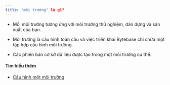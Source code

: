 ```yaml
---
title: "môi trường" là gì?
---
```


- Mỗi môi trường tương ứng với môi trường thử nghiệm, dàn dựng và sản xuất của bạn.

- Môi trường là cấu hình toàn cầu và việc triển khai Bytebase chỉ chứa một tập hợp cấu hình môi trường.

- Các phiên bản cơ sở dữ liệu được tạo trong một môi trường cụ thể.

#### Tìm hiểu thêm

- [Cấu hình một môi trường](https://www.bytebase.com/docs/get-started/step-by-step/set-up-environments)
